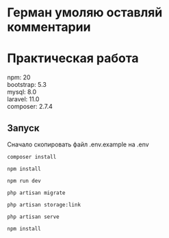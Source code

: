 # Герман умоляю оставляй комментарии
# Практическая работа  

npm: 20  
bootstrap: 5.3  
mysql: 8.0  
laravel: 11.0  
composer: 2.7.4  

## Запуск
Сначало скопировать файл .env.example на .env
```
composer install
```
```
npm install
```
```
npm run dev
```
```
php artisan migrate
```
```
php artisan storage:link
```
```
php artisan serve
```
```
npm install
```
